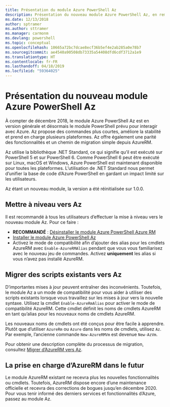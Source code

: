 ```yaml
---
title: Présentation du module Azure PowerShell Az
description: Présentation du nouveau module Azure PowerShell Az, en remplacement du module AzureRM.
ms.date: 12/13/2018
author: sptramer
ms.author: sttramer
ms.manager: carmonm
ms.devlang: powershell
ms.topic: conceptual
ms.openlocfilehash: 10665a72bc7dcae8ecf36b5ef4e2ab285a0e78b7
ms.sourcegitcommit: ae4540a90508db73335a54408dfd6cdf3712a1e9
ms.translationtype: HT
ms.contentlocale: fr-FR
ms.lasthandoff: 04/18/2019
ms.locfileid: "59364025"
---
```

# <a name="introducing-the-new-azure-powershell-az-module"></a>Présentation du nouveau module Azure PowerShell Az

À compter de décembre 2018, le module Azure PowerShell Az est en version générale et désormais le module PowerShell prévu pour interagir avec Azure. Az propose des commandes plus courtes, améliore la stabilité et prend en charge plusieurs plateformes. Az offre également une parité des fonctionnalités et un chemin de migration simple depuis AzureRM.

Az utilise la bibliothèque .NET Standard, ce qui signifie qu’il est exécuté sur PowerShell 5 et sur PowerShell 6.
Comme PowerShell 6 peut être exécuté sur Linux, macOS et Windows, Azure PowerShell est maintenant disponible pour toutes les plateformes.
L’utilisation de .NET Standard nous permet d’unifier la base de code d’Azure PowerShell en gardant un impact limité sur les utilisateurs.

Az étant un nouveau module, la version a été réinitialisée sur 1.0.0.

## <a name="upgrade-to-az"></a>Mettre à niveau vers Az

Il est recommandé à tous les utilisateurs d’effectuer la mise à niveau vers le nouveau module Az. Pour ce faire :

* __RECOMMANDÉ__ : [Désinstaller le module Azure PowerShell Azure RM](/powershell/azure/uninstall-az-ps#uninstall-the-azurerm-module)
* [Installer le module Azure PowerShell Az](/powershell/azure/install-az-ps)
* Activez le mode de compatibilité afin d’ajouter des alias pour les cmdlets AzureRM avec `Enable-AzureRMAlias` pendant que vous vous familiarisez avec le nouveau jeu de commandes. Activez __uniquement__ les alias si vous n’avez pas installé AzureRM.

## <a name="migrate-existing-scripts-to-az"></a>Migrer des scripts existants vers Az

D’importantes mises à jour peuvent entraîner des inconvénients. Toutefois, le module Az a un mode de compatibilité pour vous aider à utiliser des scripts existants lorsque vous travaillez sur les mises à jour vers la nouvelle syntaxe. Utilisez la cmdlet `Enable-AzureRmAlias` pour activer le mode de compatibilité AzureRM. Cette cmdlet définit les noms de cmdlets AzureRM en tant qu’alias pour les nouveaux noms de cmdlets AzureRM.

Les nouveaux noms de cmdlets ont été conçus pour être facile à apprendre. Plutôt que d’utiliser `AzureRm` ou `Azure` dans les noms de cmdlets, utilisez `Az`. Par exemple, l’ancienne commande `New-AzureRMVm` est devenue `New-AzVm`.

Pour obtenir une description complète du processus de migration, consultez [Migrer d’AzureRM vers Az](migrate-from-azurerm-to-az.md).

## <a name="the-future-of-support-for-azurerm"></a>La prise en charge d’AzureRM dans le futur

Le module AzureRM existant ne recevra plus les nouvelles fonctionnalités ou cmdlets. Toutefois, AzureRM dispose encore d’une maintenance officielle et recevra des corrections de bogues jusqu’en décembre 2020. Pour vous tenir informé des derniers services et fonctionnalités d’Azure, passez au module Az.
